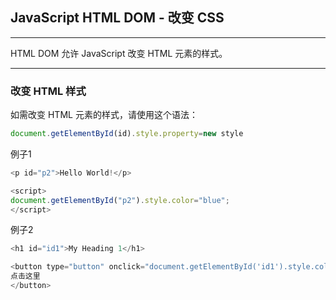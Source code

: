 ## JavaScript HTML DOM - 改变 CSS

---

HTML DOM 允许 JavaScript 改变 HTML 元素的样式。

---

### 改变 HTML 样式
如需改变 HTML 元素的样式，请使用这个语法：
```javascript
document.getElementById(id).style.property=new style
```
例子1
```javascript
<p id="p2">Hello World!</p>

<script>
document.getElementById("p2").style.color="blue";
</script>
```
例子2
```javascript
<h1 id="id1">My Heading 1</h1>

<button type="button" onclick="document.getElementById('id1').style.color='red'">
点击这里
</button>
```
